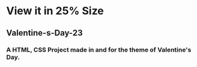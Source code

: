 # View it in 25% Size
## Valentine-s-Day-23
### A HTML, CSS Project made in and for the theme of Valentine's Day.
